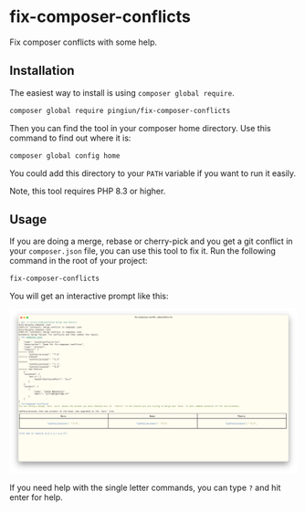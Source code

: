 # fix-composer-conflicts

Fix composer conflicts with some help.

## Installation

The easiest way to install is using `composer global require`.

```bash
composer global require pingiun/fix-composer-conflicts
```

Then you can find the tool in your composer home directory.
Use this command to find out where it is:

```bash
composer global config home
```

You could add this directory to your `PATH` variable if you want to run it easily.

Note, this tool requires PHP 8.3 or higher.

## Usage

If you are doing a merge, rebase or cherry-pick and you get a git conflict in your `composer.json` file, you can use this tool to fix it.
Run the following command in the root of your project:

```bash
fix-composer-conflicts
```

You will get an interactive prompt like this:

[![screenshot](./screenshot.png)](./screenshot.png)

If you need help with the single letter commands, you can type `?` and hit enter for help.
